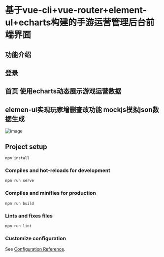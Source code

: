 # 基于vue-cli+vue-router+element-ul+echarts构建的手游运营管理后台前端界面

## 功能介绍

## 登录

## 首页 使用echarts动态展示游戏运营数据

## elemen-ui实现玩家增删查改功能  mockjs模拟json数据生成
![image]()

## Project setup
```
npm install
```

### Compiles and hot-reloads for development
```
npm run serve
```

### Compiles and minifies for production
```
npm run build
```

### Lints and fixes files
```
npm run lint
```

### Customize configuration
See [Configuration Reference](https://cli.vuejs.org/config/).
